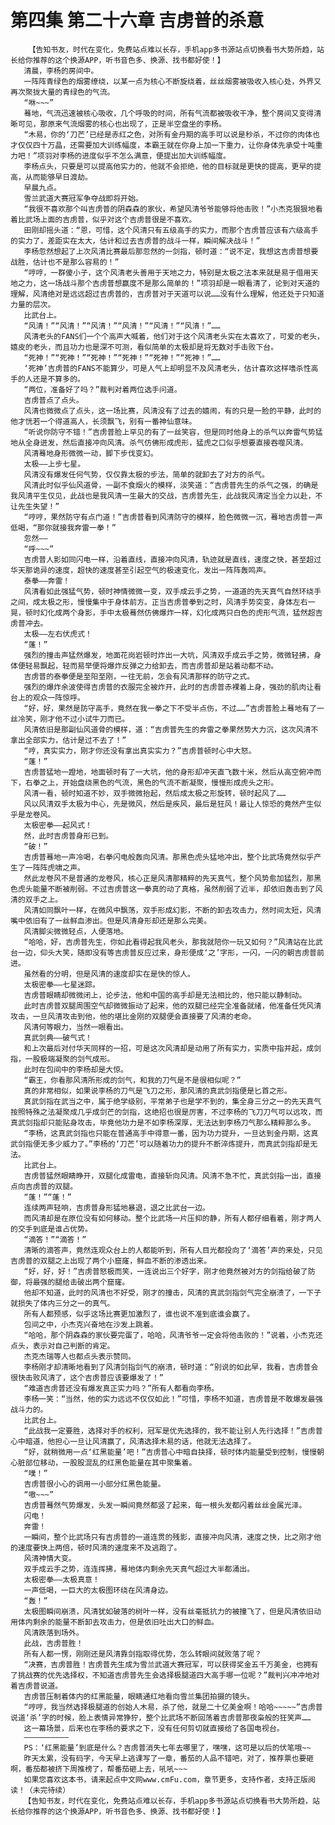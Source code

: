 # 第四集 第二十六章 吉虏普的杀意
        【告知书友，时代在变化，免费站点难以长存，手机app多书源站点切换看书大势所趋，站长给你推荐的这个换源APP，听书音色多、换源、找书都好使！】
       清晨，李杨的房间中。
       一阵阵青绿色的烟雾缭绕，以某一点为核心不断旋绕着，丝丝烟雾被吸收入核心处，外界又再次聚拢大量的青绿色的气流。
       “咻~~~”
       蓦地，气流迅速被核心吸收，几个呼吸的时间，所有气流都被吸收干净，整个房间又变得清晰可见，那原来气流烟雾的核心也出现了，正是半空盘坐的李杨。
       “木易，你的‘刀芒’已经是赤红之色，对所有金丹期的高手可以说是秒杀，不过你的肉体也才仅仅四十万晶，还需要加大训练幅度，本霸王就在你身上加一下重力，让你身体先承受十吨重力吧！”项羽对李杨的进度似乎不怎么满意，便提出加大训练幅度。
       李杨点头，只要是可以提高他实力的，他就不会拒绝，他的目标就是更快的提高，更早的提高，从而能够早日渡劫。
       早晨九点。
       雪兰武道大赛冠军争夺战即将开始。
       “我很不喜欢那个叫吉虏普的阴森森的家伙，希望风清爷爷能够将他击败！”小杰克狠狠地看着比武场上面的吉虏普，似乎对这个吉虏普很是不喜欢。
       田刚却摇头道：“恩，可惜，这个风清只有五级高手的实力，而那个吉虏普应该有六级高手的实力了，差距实在太大，估计和过去吉虏普的战斗一样，瞬间解决战斗！”
       李杨忽然想起了上次风清比赛最后那忽然的一剑指，顿时道：“说不定，我想这吉虏普想要战胜，估计也不是那么容易的！”
       “哼哼，一群傻小子，这个风清老头善用于天地之力，特别是太极之法本来就是易于借用天地之力，这一场战斗那个吉虏普想赢度不是那么简单的！”项羽却是一眼看清了，论到对天道的理解，风清绝对是远远超过吉虏普的，吉虏普对于天道可以说……没有什么理解，他还处于只知道力量的层次。
       比武台上。
       “风清！”“风清！”“风清！”“风清！”“风清！”“风清！”……
       风清老头的FANS们一个个高声大喊着，他们对于这个风清老头实在太喜欢了，可爱的老头，嬉皮的老头，而且功力也是深不可测，看似简单的太极却是将无数对手击败下台。
       “死神！”“死神！”“死神！”“死神！”“死神！”“死神！”……
       ‘死神’吉虏普的FANS不能算少，可是人气上却明显不及风清老头，估计喜欢这样嗜杀性高手的人还是不算多的。
       “两位，准备好了吗？”裁判对着两位选手问道。
       吉虏普点了点头。
       风清也微微点了点头，这一场比赛，风清没有了过去的嬉闹，有的只是一脸的平静，此时的他才恍若一个得道高人，长须飘飞，别有一番神仙意味。
       “听说你防守不错！”吉虏普脸上罕见的有了一丝笑容，但是同时他身上的杀气以奔雷气势猛地从全身迸发，然后直接冲向风清。杀气仿佛形成虎形，猛虎之口似乎想要直接吞噬风清。
       风清蓦地身形微微一动，脚下步伐变幻。
       太极——上步七星。
       风清没有爆发任何气势，仅仅靠太极的步法，简单的就卸去了对方的杀气。
       风清此时似乎仙风道骨，一副不食烟火的模样，淡笑道：“吉虏普先生的杀气之强，的确是我风清平生仅见，此战也是我风清一生最大的交战，吉虏普先生，此战我风清定当全力以赴，不让先生失望！”
       “哼哼，果然防守有点门道！”吉虏普看到风清防守的模样，脸色微微一沉，蓦地吉虏普一声低喝，“那你就接我奔雷一拳！”
       忽然——
       “呼~~~”
       吉虏普人影如同闪电一样，沿着直线，直接冲向风清，轨迹就是直线，速度之快，甚至超过华天那诡异的速度，超快的速度甚至引起空气的极速变化，发出一阵阵轰鸣声。
       泰拳——奔雷！
       风清看如此强猛气势，顿时神情微微一变，双手成云手之势，一道道的先天真气自然环绕手之间，成太极之形，慢慢集中于身体前方。正当吉虏普拳到之时，风清手势突变，身体左右一晃，顿时幻化成两个身影，手中太极蓦然仿佛爆炸一样，幻化成两只白色的虎形气流，猛然超吉虏普冲去。
       太极——左右伏虎式！
       “蓬！”
       强烈的撞击声猛然爆发，地面花岗岩顿时炸出一大坑，风清双手成云手之势，微微轻拂，身体便轻易飘起，轻而易举便将爆炸反弹之力给卸去，而吉虏普却是站着动都不动。
       吉虏普的泰拳便是至阳至刚，一往无前，怎会有风清那样的防守之式。
       强烈的爆炸余波使得吉虏普的衣服完全被炸开，此时的吉虏普赤裸着上身，强劲的肌肉让看台上的观众一阵惊呼。
       “好，好，果然是防守高手，竟然在我一拳之下不受半点伤，不过……”吉虏普脸上蓦地有了一丝冷笑，刚才他不过小试牛刀而已。
       风清依旧是那副仙风道骨的模样，道：“吉虏普先生的奔雷之拳果然势大力沉，这次风清不拿出全部实力，估计是过不去了！”
       “哼，真实实力，刚才你还没有拿出真实实力？”吉虏普顿时心中大怒。
       “蓬！”
       吉虏普猛地一蹬地，地面顿时有了一大坑，他的身形却冲天直飞数十米，然后从高空俯冲而下，右拳之上，开始盘绕黑色的气流，黑色的气流不断凝聚，慢慢形成虎头之形。
       风清一看，顿时知道不妙，双手微微抬起，然后成太极之形旋转，顿时起风了……
       风以风清双手太极为中心，先是微风，然后是疾风，最后是狂风！最让人惊恐的竟然产生似乎是龙卷风。
       太极密拳——起风式！
       然，此时吉虏普身形已到。
       “破！”
       吉虏普蓦地一声冷喝，右拳闪电般轰向风清。那黑色虎头猛地冲出，整个比武场竟然似乎产生了一阵阵虎啸之声。
       然此龙卷风不是普通的龙卷风，核心正是风清那精粹的先天真气，整个风势愈加猛烈，那黑色虎头能量不断被削弱。不过吉虏普这一拳真的动了真格，虽然削弱了近半，却依旧轰击到了风清的双手之上。
       风清如同飘叶一样，在微风中飘荡，双手形成幻影，不断的卸去攻击力，然时间太短，风清嘴中依旧有了一丝鲜血渗出。但是风清身形却还是那么完美。
       风清脚尖微微轻点，人便落地。
       “哈哈，好，吉虏普先生，你如此看得起我风老头，那我就陪你一玩又如何？”风清站在比武台一边，仰头大笑，随即没有等吉虏普反应过来，身形便成‘之’字形，一闪，一闪的朝吉虏普前进。
       虽然看的分明，但是风清的速度却实在是快的惊人。
       太极密拳——七星迷踪。
       吉虏普眼睛却微微闭上，论步法，他和中国的高手却是无法相比的，他只能以静制动。
       此时吉虏普双腿周围空气却微微振动了起来，他的双腿已经完全准备就绪，他准备任凭风清攻击，一旦风清攻击到他，他的堪比金刚的双腿便会直接要了风清的老命。
       风清何等眼力，当然一眼看出。
       真武剑典——破气式！
       和上次最后对付华天同样的一招，可是这次风清却是动用了所有实力，实质中指并起，成剑指，一股极端凝聚的剑气成形。
       此时在包间中的李杨却是大惊。
       “霸王，你看那风清所形成的剑气，和我的刀气是不是很相似呢？”
       真的非常相似，如果说李杨的刀气是飞刀之形，那风清的真武剑指便是匕首之形。
       真武剑指在武当之中，属于绝学级别，平常弟子也是学不到的，集全身三分之一的先天真气按照特殊之法凝聚成几乎成剑芒的剑指，这绝招也很是厉害，不过李杨的飞刀刀气可以远攻，而真武剑指却只能贴身攻击，毕竟他功力是不如李杨深厚，无法达到李杨刀气那么精粹那么多。
       “李杨，这真武剑指也只能在普通高手中得意一番，因为功力提升，一旦达到金丹期，这真武剑指便无多少威力了。”李杨的‘刀芒’可以随着功力的提升不断淬炼提升，而真武剑指却是无法。
       比武台上。
       吉虏普猛然眼睛睁开，双腿化成雷电，直接斩向风清。风清不急不忙，真武剑指一出，直接点向吉虏普的双腿。
       “蓬！”“蓬！”
       连续两声轻响，吉虏普身形猛地暴退，退之比武台一边。
       而风清却是在原位没有如何移动。整个比武场一片压抑的静，所有人都仔细看着，刚才两人的交手到底是谁占优势。
       “滴答！”“滴答！”
       清晰的滴答声，竟然连观众台上的人都能听到，所有人目光都投向了‘滴答’声的来处，只见吉虏普的双腿之上出现了两个小窟窿，鲜血不断的渗透出来。
       “好，好，好！”吉虏普怒极而笑，一连说出三个好字，刚才他竟然被对方的剑指给破了防御，将最强的腿给击破出两个窟窿。
       他却不知道，此时的风清也不好受，刚才的撞击，风清的真武剑指剑气完全崩溃了，一下子就损失了体内三分之一的真气。
       所有人都预感，似乎这场比赛更加激烈了，谁也说不准到底谁会赢了。
       包间之中，小杰克兴奋地在沙发上跳着。
       “哈哈，那个阴森森的家伙要完蛋了，哈哈，风清爷爷一定会将他击败的！”说着，小杰克还点头，表示对自己判断的肯定。
       杰克杰瑞等人也都点头表示赞同。
       李杨刚才却清晰地看到了风清剑指剑气的崩溃，顿时道：“别说的如此早，我看，吉虏普会很快击败风清了，这个吉虏普应该要爆发了！”
       “难道吉虏普还没有爆发真正实力吗？”所有人都看向李杨。
       李杨一笑：“当然，他的实力远远不仅仅如此！”可惜，李杨不知道，吉虏普是不敢爆发最强战斗力的。
       比武台上。
       “此战我一定要胜，选择对手的权利，冠军是优先选择的，我不能让别人先行选择！”吉虏普心中暗道，他担心一旦让风清赢了，风清选择木易的话，他就无法选择了。
       “好，就稍微用一点‘红黑能量’吧！”吉虏普心中暗自抉择，顿时体内能量受到控制，慢慢朝心脏部位移动，一股股混乱的红黑色能量在其中聚集着。
       “噗！”
       吉虏普很小心的调用一小部分红黑色能量。
       “嗷~~~”
       吉虏普蓦然气势爆发，头发一瞬间竟然都竖了起来，每一根头发都闪着丝丝金属光泽。
       闪电！
       奔雷！
       一瞬间，整个比武场只有吉虏普的一道连贯的残影，直接冲向风清，速度之快，比之刚才他的速度要快上两倍，顿时风清的速度来不及逃跑了。
       风清神情大变。
       双手成云手之势，连连挥拂，蓦地体内剩余先天真气超过大半都涌出。
       太极密拳——太极真意！
       一声低喝，一巨大的太极图环绕在风清身边。
       “轰！”
       太极图瞬间崩溃，风清犹如破落的树叶一样，没有丝毫抵抗力的被撞飞了，但是风清依旧动用体内剩余的能量不断卸去攻击力，但是依旧吐出大口的鲜血。
       风清跌落到场外。
       此战，吉虏普胜！
       所有人都一愣，刚刚还是风清靠剑指取得优势，怎么转眼间就败落了呢？
       “决赛，吉虏普胜！吉虏普先生成为雪兰武道大赛冠军，可以获得奖金五千万美金，也拥有了挑战赛的优先选择权，不知道吉虏普先生会选择极腿道四大高手哪一位呢？”裁判兴冲冲地对着吉虏普说道。
       吉虏普压制着体内的红黑能量，眼睛通红地看向雪兰集团拍摄的镜头。
       “哼哼，我当然选择极腿道的创始人木易，杀了他，就是二十亿美金啊！哈哈~~~~~”吉虏普说道‘杀’字的时候，脸上表情异常狰狞，整个比武场不断回荡着吉虏普那夜枭般的狂笑声……
       这一幕场景，后来也在李杨的要求之下，没有任何剪切就直接给了各国电视台。
       ——————————
       PS：‘红黑能量’到底是什么？吉虏普消失七年去哪里了，嘿嘿，这可是以后的伏笔哦~~
       昨天太累，没有码字，今天早上逃课写了一章，番茄的人品不错吧，对了，推荐票也要砸啊，番茄都被挤下周推榜了，帮番茄砸上去，吼吼~~~
       如果您喜欢这本书，请来起点中文网www.cmFu.com，章节更多，支持作者，支持正版阅读！（未完待续）
       【告知书友，时代在变化，免费站点难以长存，手机app多书源站点切换看书大势所趋，站长给你推荐的这个换源APP，听书音色多、换源、找书都好使！】